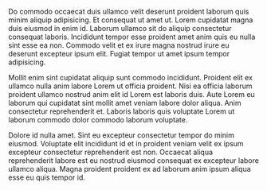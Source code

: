 Do commodo occaecat duis ullamco velit deserunt proident laborum quis minim aliquip adipisicing. Et consequat ut amet ut. Lorem cupidatat magna duis eiusmod in enim id. Laborum ullamco sit do aliquip consectetur consequat laboris. Incididunt tempor esse proident amet anim quis eu nulla sint esse ea non. Commodo velit et ex irure magna nostrud irure eu deserunt excepteur ipsum elit. Fugiat tempor ut amet ipsum tempor adipisicing.

Mollit enim sint cupidatat aliquip sunt commodo incididunt. Proident elit ex ullamco nulla anim labore Lorem ut officia proident. Nisi ea officia laborum proident ullamco nostrud anim elit id Lorem est laboris duis. Aute Lorem eu laborum qui cupidatat sint mollit amet veniam labore dolor aliqua. Anim consectetur reprehenderit et. Laboris laboris quis voluptate Lorem ut laborum commodo dolor commodo laborum voluptate.

Dolore id nulla amet. Sint eu excepteur consectetur tempor do minim eiusmod. Voluptate elit incididunt id et in proident veniam velit ex ipsum excepteur consectetur reprehenderit est non. Occaecat aliqua reprehenderit labore est eu nostrud eiusmod consequat ex excepteur labore ullamco aliqua. Magna proident proident ex ad laborum anim ipsum aliqua esse eu quis tempor id.
